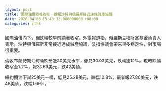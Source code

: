 ```yaml
---
layout: post
title: 國際油價跌幅收窄　據報沙特與俄羅斯接近達成減產協議
date: 2020-04-06 15:40:32.000000000 +08:00
categories: rthk
---
```


國際油價向下，但跌幅較早前顯著收窄。外電報道指，俄羅斯主權財富基金負責人表示，沙特與俄羅斯非常接近達成減產協議，又指協議會帶來很多穩定性，對市場很重要。

倫敦布蘭特期油每桶跌至近30美元水平，低見30.03美元，跌幅達12%。現時跌幅收窄至1.2%，報33.69美元，跌42美仙。

紐約期油下試25美元一桶，低見25.28美元，跌幅10.8%。最新報27.86美元，跌48美仙，跌幅1.69%。
